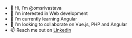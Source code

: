 - 👋 Hi, I’m @omsrivastava
- 👀 I’m interested in Web development
- 🌱 I’m currently learning Angular
- 💞️ I’m looking to collaborate on Vue.js, PHP and Angular
- 📫 Reach me out on [Linkedin](https://www.linkedin.com/in/om-srivastava-b56267b7)

<!---
omsrivastava/omsrivastava is a ✨ special ✨ repository because its `README.md` (this file) appears on your GitHub profile.
You can click the Preview link to take a look at your changes.
--->
